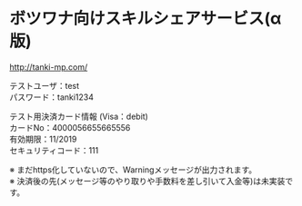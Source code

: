 # ボツワナ向けスキルシェアサービス(α版)
http://tanki-mp.com/

テストユーザ：test  
パスワード：tanki1234  

テスト用決済カード情報 (Visa：debit)  
カードNo：4000056655665556  
有効期限：11/2019  
セキュリティコード：111  

※ まだhttps化していないので、Warningメッセージが出力されます。  
※ 決済後の先(メッセージ等のやり取りや手数料を差し引いて入金等)は未実装です。
